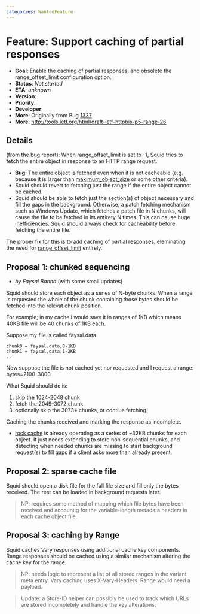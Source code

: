 ```yaml
---
categories: WantedFeature
---
```

# Feature: Support caching of partial responses

  - **Goal**: Enable the caching of partial responses, and obsolete the
  range_offset_limit configuration option.
- **Status**: *Not started*
- **ETA**: *unknown*
- **Version**:
- **Priority**:
- **Developer**:
- **More**: Originally from Bug
  [1337](https://bugs.squid-cache.org/show_bug.cgi?id=1337)
- **More**:
  <http://tools.ietf.org/html/draft-ietf-httpbis-p5-range-26>

## Details

(from the bug report): When range_offset_limit is set to -1, Squid
tries to fetch the entire object in response to an HTTP range request.

- **Bug**: The entire object is fetched even when it is not cacheable
    (e.g. because it is larger than
    [maximum_object_size](http://www.squid-cache.org/Doc/config/maximum_object_size)
    or some other criteria).
- Squid should revert to fetching just the range if the entire
    object cannot be cached.
- Squid should be able to fetch just the section(s) of object
    necessary and fill the gaps in the background. Otherwise, a
    patch fetching mechanism such as Windows Update, which fetches a
    patch file in N chunks, will cause the file to be fetched in its
    entirety N times. This can cause huge inefficiencies. Squid
    should always check for cacheability before fetching the entire
    file.

The proper fix for this is to add caching of partial responses,
eleminating the need for
[range_offset_limit](http://www.squid-cache.org/Doc/config/range_offset_limit)
entirely.

## Proposal 1: chunked sequencing

- *by Faysal Banna* (with some small updates)

Squid should store each object as a series of N-byte chunks. When a
range is requested the whole of the chunk containing those bytes should
be fetched into the relevat chunk position.

For example; in my cache i would save it in ranges of 1KB which means
40KB file will be 40 chunks of 1KB each.

Suppose my file is called faysal.data

    chunk0 = faysal.data,0-1KB
    chunk1 = faysal,data,1-2KB
    ...

Now suppose the file is not cached yet nor requested and I request a
range: bytes=2100-3000.

What Squid should do is:

1.  skip the 1024-2048 chunk
2.  fetch the 2049-3072 chunk
3.  optionally skip the 3073+ chunks, or contiue fetching.

Caching the chunks received and marking the response as incomplete.

- [rock cache](/Features/LargeRockStore)
    is already operating as a series of \~32KB chunks for each object.
    It just needs extending to store non-sequential chunks, and
    detecting when needed chunks are missing to start background
    request(s) to fill gaps if a client asks more than already present.

## Proposal 2: sparse cache file

Squid should open a disk file for the full file size and fill only the
bytes received. The rest can be loaded in background requests later.

> NP: requires some method of mapping which file bytes have been
    received and accountig for the variable-length metadata headers in
    each cache object file.

## Proposal 3: caching by Range

Squid caches Vary responses using additional cache key components. Range
responses should be cached using a similar mechanism altering the cache
key for the range.

> NP: needs logic to represent a list of all stored ranges in the
    variant meta entry. Vary caching uses X-Vary-Headers. Range would
    need a payload.

> Update: a Store-ID helper can possibly be used to track which URLs
    are stored incompletely and handle the key alterations.
